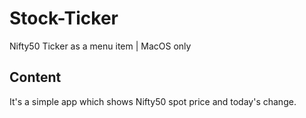# Stock-Ticker
Nifty50 Ticker as a menu item | MacOS only

## Content
It's a simple app which shows Nifty50 spot price and today's change.
